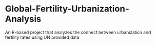 # Global-Fertility-Urbanization-Analysis
 An R-based project that analyzes the connect between urbanization and fertility rates using UN provided data
